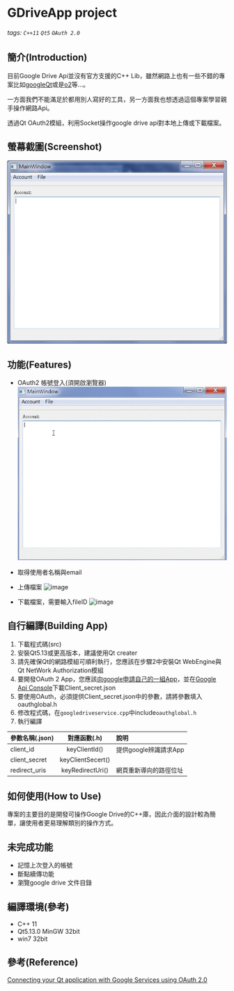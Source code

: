 # GDriveApp project

###### tags: `C++11` `Qt5` `OAuth 2.0`

## 簡介(Introduction)

目前Google Drive Api並沒有官方支援的C++ Lib，雖然網路上也有一些不錯的專案比如[googleQt](https://github.com/osoftteam/googleQt)或是[o2](https://github.com/pipacs/o2)等...。

一方面我們不能滿足於都用別人寫好的工具，另一方面我也想透過這個專案學習親手操作網路Api。

透過Qt OAuth2模組，利用Socket操作google drive api對本地上傳或下載檔案。

## 螢幕截圖(Screenshot)

![image][Demo_mainwindow.png]

## 功能(Features)

- OAuth2 帳號登入(須開啟瀏覽器)
![image][Demo_Login.gif]

- 取得使用者名稱與email

- 上傳檔案
![image][Demo_Upload.gif]

- 下載檔案，需要輸入fileID
![image][Demo_Download.gif]

## 自行編譯(Building App)

1. 下載程式碼(src)
2. 安裝Qt5.13或更高版本，建議使用Qt creater
3. 請先確保Qt的網路模組可順利執行，您應該在步驟2中安裝Qt WebEngine與Qt NetWork Authorization模組
4. 要開發OAuth 2 App，您應該[向google申請自己的一組App](https://support.google.com/a/answer/162106?hl=zh-Hant)，並在[Google Api Console](https://console.developers.google.com/apis)下載Client_secret.json
5. 要使用OAuth，必須提供Client_secret.json中的參數，請將參數填入oauthglobal.h
6. 修改程式碼，在`googledriveservice.cpp`中include`oauthglobal.h`
7. 執行編譯

參數名稱(.json)     | 對應函數(.h)          | 說明
--------------------|:---------------------:|:---------------------
client_id           | keyClientId()         | 提供google辨識請求App
client_secret       | keyClientSecert()     | 
redirect_uris       | keyRedirectUri()      | 網頁重新導向的路徑位址

## 如何使用(How to Use)

專案的主要目的是開發可操作Google Drive的C++庫，因此介面的設計較為簡單，讓使用者更易理解類別的操作方式。

## 未完成功能

- 記憶上次登入的帳號
- 斷點續傳功能
- 瀏覽google drive 文件目錄

## 編譯環境(參考)

- C++ 11
- Qt5.13.0 MinGW 32bit
- win7 32bit

## 參考(Reference)

[Connecting your Qt application with Google Services using OAuth 2.0](https://www.qt.io/blog/2017/01/25/connecting-qt-application-google-services-using-oauth-2-0)

[Demo_mainwindow.png]: https://raw.githubusercontent.com/Loukei/portfolio/master/GDriveApp/Demo_Image/Demo_mainwindow.png

[Demo_Login.gif]: https://raw.githubusercontent.com/Loukei/portfolio/master/GDriveApp/Demo_Image/Demo_Login.gif

[Demo_Upload.gif]: https://raw.githubusercontent.com/Loukei/portfolio/master/GDriveApp/Demo_Image/Demo_Upload.gif

[Demo_Download.gif]: https://raw.githubusercontent.com/Loukei/portfolio/master/GDriveApp/Demo_Image/Demo_Download.gif